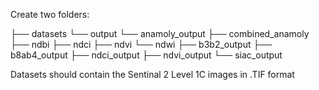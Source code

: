 Create two folders:

├── datasets
└── output
    └── anamoly_output
        ├── combined_anamoly
        ├── ndbi
        ├── ndci
        ├── ndvi
        └── ndwi
    ├── b3b2_output
    ├── b8ab4_output
    ├── ndci_output
    ├── ndvi_output
    └── siac_output


Datasets should contain the Sentinal 2 Level 1C images in .TIF format 